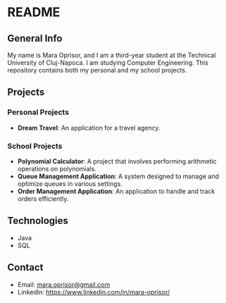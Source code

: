 # README

## General Info
My name is Mara Oprisor, and I am a third-year student at the Technical University of Cluj-Napoca. I am studying Computer Engineering. This repository contains both my personal and my school projects.

## Projects

### Personal Projects
- **Dream Travel**: An application for a travel agency.

### School Projects
- **Polynomial Calculator**: A project that involves performing arithmetic operations on polynomials.
- **Queue Management Application**: A system designed to manage and optimize queues in various settings.
- **Order Management Application**: An application to handle and track orders efficiently.

## Technologies
- Java
- SQL

## Contact
- Email: mara.oprisor@gmail.com
- LinkedIn: https://www.linkedin.com/in/mara-oprisor/
